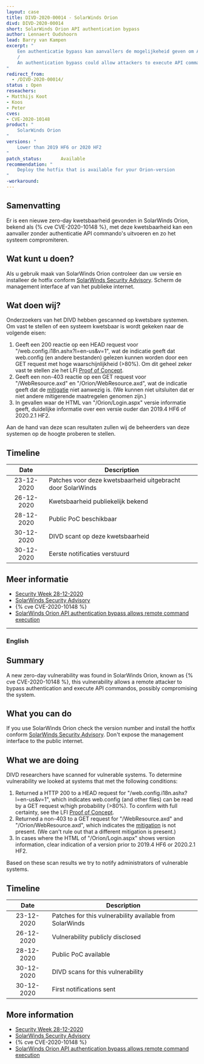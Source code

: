 ```yaml
---
layout: case
title: DIVD-2020-00014 - SolarWinds Orion
divd: DIVD-2020-00014
short: SolarWinds Orion API authentication bypass
author: Lennaert Oudshoorn
lead: Barry van Kampen
excerpt: "
	Een authenticatie bypass kan aanvallers de mogelijkeheid geven om API commando's uit te voeren, hierdoor kan het systeem gecompromiteerd worden.
	/
	An authentication bypass could allow attackers to execute API commands which may result in a compromise of the system.
"
redirect_from:
  - /DIVD-2020-00014/
status : Open
reseachers:
- Matthijs Koot
- Koos
- Peter
cves:
- CVE-2020-10148
product: "
	SolarWinds Orion
"
versions: "
	Lower than 2019 HF6 or 2020 HF2
"
patch_status:	 	Available
recommendation: "
	Deploy the hotfix that is available for your Orion-version
"
-workaround:		
---
```


## Samenvatting
Er is een nieuwe zero-day kwetsbaarheid gevonden in SolarWinds Orion, bekend als {% cve CVE-2020-10148 %}, met deze kwetsbaarheid kan een aanvaller zonder authenticatie API commando's uitvoeren en zo het systeem compromiteren.

## Wat kunt u doen?
Als u gebruik maak van SolarWinds Orion controleer dan uw versie en installeer de hotfix conform [SolarWinds Security Advisory](https://www.solarwinds.com/securityadvisory#anchor2).
Scherm de management interface af van het publieke internet.

## Wat doen wij?
Onderzoekers van het DIVD hebben gescanned op kwetsbare systemen. Om vast te stellen of een systeem kwetsbaar is wordt gekeken naar de volgende eisen:
1. Geeft een 200 reactie op een HEAD request voor "/web.config.i18n.ashx?l=en-us&v=1", wat de indicatie geeft dat web.config (en andere bestanden) gelezen kunnen worden door een GET request met hoge waarschijnlijkheid (>80%). Om dit geheel zeker vast te stellen zie het LFI [Proof of Concept](https://gist.github.com/0xsha/75616ef6f24067c4fb5b320c5dfa4965).
2. Geeft een non-403 reactie op een GET request voor "/WebResource.axd" en "/Orion/WebResource.axd", wat de indicatie geeft dat de [mitigatie](https://downloads.solarwinds.com/solarwinds/Support/SupernovaMitigation.zip) niet aanwezig is. (We kunnen niet uitsluiten dat er niet andere mitigerende maatregelen genomen zijn.)
3. In gevallen waar de HTML van "/Orion/Login.aspx" versie informatie geeft, duidelijke informatie over een versie ouder dan 2019.4 HF6 of 2020.2.1 HF2.

Aan de hand van deze scan resultaten zullen wij de beheerders van deze systemen op de hoogte proberen te stellen.

## Timeline

| Date  | Description |
|:-----:|-------------|
| 23-12-2020 | Patches voor deze kwetsbaarheid uitgebracht door SolarWinds |
| 26-12-2020 | Kwetsbaarheid publiekelijk bekend |
| 28-12-2020 | Public PoC beschikbaar |
| 30-12-2020 | DIVD scant op deze kwetsbaarheid |
| 30-12-2020 | Eerste notificaties verstuurd |


## Meer informatie
* [Security Week 28-12-2020](https://www.securityweek.com/new-zero-day-malware-indicate-second-group-may-have-targeted-solarwinds)
* [SolarWinds Security Advisory](https://www.solarwinds.com/securityadvisory#anchor2)
* {% cve CVE-2020-10148 %}
* [SolarWinds Orion API authentication bypass allows remote command execution](https://www.kb.cert.org/vuls/id/843464)

<hr>

### English

## Summary
A new zero-day vulnerability was found in SolarWinds Orion, known as {% cve CVE-2020-10148 %}, this vulnerability allows a remote attacker to bypass authentication and execute API commandos, possibly compromising the system.

## What you can do
If you use SolarWinds Orion check the version number and install the hotfix conform [SolarWinds Security Advisory](https://www.solarwinds.com/securityadvisory#anchor2).
Don't expose the management interface to the public internet.

## What we are doing
DIVD researchers have scanned for vulnerable systems. To determine vulnerability we looked at systems that met the following conditions:
1. Returned a HTTP 200 to a HEAD request for "/web.config.i18n.ashx?l=en-us&v=1", which indicates web.config (and other files) can be read by a GET request w/high probability (>80%). To confirm with full certainty, see the LFI [Proof of Concept](https://gist.github.com/0xsha/75616ef6f24067c4fb5b320c5dfa4965).
2. Returned a non-403 to a GET request for "/WebResource.axd" and "/Orion/WebResource.axd", which indicates the [mitigation](https://downloads.solarwinds.com/solarwinds/Support/SupernovaMitigation.zip) is not present. (We can't rule out that a different mitigation is present.)
3. In cases where the HTML of "/Orion/Login.aspx" shows version information, clear indication of a version prior to 2019.4 HF6 or 2020.2.1 HF2.

Based on these scan results we try to notify administrators of vulnerable systems.

## Timeline

| Date  | Description |
|:-----:|-------------|
| 23-12-2020 | Patches for this vulnerability available from SolarWinds |
| 26-12-2020 | Vulnerability publicly disclosed |
| 28-12-2020 | Public PoC available |
| 30-12-2020 | DIVD scans for this vulnerability |
| 30-12-2020 | First notifications sent |

## More information
* [Security Week 28-12-2020](https://www.securityweek.com/new-zero-day-malware-indicate-second-group-may-have-targeted-solarwinds)
* [SolarWinds Security Advisory](https://www.solarwinds.com/securityadvisory#anchor2)
* {% cve CVE-2020-10148 %}
* [SolarWinds Orion API authentication bypass allows remote command execution](https://www.kb.cert.org/vuls/id/843464)
